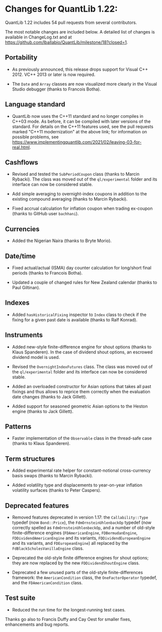 Changes for QuantLib 1.22:
==========================

QuantLib 1.22 includes 54 pull requests from several contributors.

The most notable changes are included below.
A detailed list of changes is available in ChangeLog.txt and at
<https://github.com/lballabio/QuantLib/milestone/18?closed=1>.

Portability
-----------

- As previously announced, this release drops support for Visual
  C++ 2012.  VC++ 2013 or later is now required.

- The `Date` and `Array` classes are now visualized more clearly in
  the Visual Studio debugger (thanks to Francois Botha).

Language standard
-----------------

- QuantLib now uses the C++11 standard and no longer compiles in C++03
  mode.  As before, it can be compiled with later versions of the
  standard.  For details on the C++11 features used, see the pull
  requests marked "C++11 modernization" at the above link; for
  information on possible problems, see
  <https://www.implementingquantlib.com/2021/02/leaving-03-for-real.html>.

Cashflows
---------

- Revised and tested the `SubPeriodCoupon` class (thanks to Marcin
  Rybacki).  The class was moved out of the `ql/experimental` folder
  and its interface can now be considered stable.

- Add simple averaging to overnight-index coupons in addition to the
  existing compound averaging (thanks to Marcin Rybacki).

- Fixed accrual calculation for inflation coupon when trading
  ex-coupon (thanks to GitHub user `bachhani`).

Currencies
----------

- Added the Nigerian Naira (thanks to Bryte Morio).

Date/time
---------

- Fixed actual/actual (ISMA) day counter calculation for long/short
  final periods (thanks to Francois Botha).

- Updated a couple of changed rules for New Zealand calendar (thanks
  to Paul Giltinan).

Indexes
-------

- Added `hasHistoricalFixing` inspector to `Index` class to check if
  the fixing for a given past date is available (thanks to Ralf
  Konrad).

Instruments
-----------

- Added new-style finite-difference engine for shout options (thanks
  to Klaus Spanderen).  In the case of dividend shout options, an
  escrowed dividend model is used.

- Revised the `OvernightIndexFutures` class.  The class was moved out
  of the `ql/experimental` folder and its interface can now be
  considered stable.

- Added an overloaded constructor for Asian options that takes all
  past fixings and thus allows to reprice them correctly when the
  evaluation date changes (thanks to Jack Gillett).

- Added support for seasoned geometric Asian options to the Heston
  engine (thanks to Jack Gillett).

Patterns
--------

- Faster implementation of the `Observable` class in the thread-safe
  case (thanks to Klaus Spanderen).

Term structures
---------------

- Added experimental rate helper for constant-notional cross-currency
  basis swaps (thanks to Marcin Rybacki).

- Added volatility type and displacements to year-on-year inflation
  volatility surfaces (thanks to Peter Caspers).

Deprecated features
-------------------

- Removed features deprecated in version 1.17: the `Callability::Type`
  typedef (now `Bond::Price`), the `FdmOrnsteinUhlenbackOp` typedef
  (now correctly spelled as `FdmOrnsteinUhlenbeckOp`, and a number of
  old-style finite-difference engines (`FDAmericanEngine`,
  `FDBermudanEngine`, `FDDividendAmericanEngine` and its variants,
  `FDDividendEuropeanEngine` and its variants, and `FDEuropeanEngine`)
  all replaced by the `FdBlackScholesVanillaEngine` class.

- Deprecated the old-style finite difference engines for shout
  options; they are now replaced by the new `FDDividendShoutEngine`
  class.

- Deprecated a few unused parts of the old-style finite-differences
  framework: the `AmericanCondition` class, the `OneFactorOperator`
  typedef, and the `FDAmericanCondition` class.

Test suite
----------

- Reduced the run time for the longest-running test cases.

Thanks go also to Francis Duffy and Cay Oest for smaller fixes,
enhancements and bug reports.
